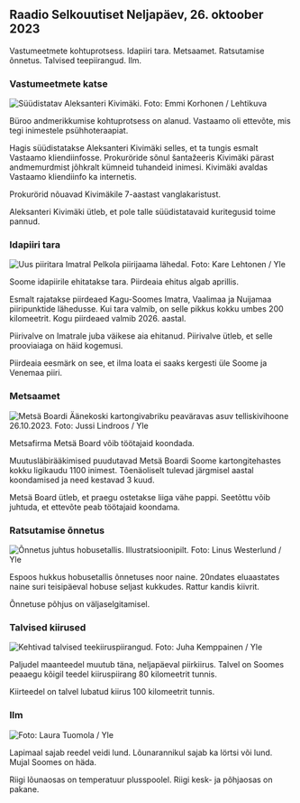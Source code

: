 ## Raadio Selkouutiset Neljapäev, 26. oktoober 2023

Vastumeetmete kohtuprotsess. Idapiiri tara. Metsaamet. Ratsutamise õnnetus. Talvised teepiirangud. Ilm.

### Vastumeetmete katse

![Süüdistatav Aleksanteri Kivimäki. Foto: Emmi Korhonen / Lehtikuva](https://images.cdn.yle.fi/image/upload/c_crop,h_2875,w_5112,x_0,y_568/ar_1.777777777777777,c_fill,g_faces,/wd_1215.q_auto:eco/f_auto/fl_lossy/v1698305049/39-1191484653a13e7df175)

Büroo andmerikkumise kohtuprotsess on alanud. Vastaamo oli ettevõte, mis tegi inimestele psühhoteraapiat.

Hagis süüdistatakse Aleksanteri Kivimäki selles, et ta tungis esmalt Vastaamo kliendiinfosse. Prokuröride sõnul šantažeeris Kivimäki pärast andmemurdmist jõhkralt kümneid tuhandeid inimesi. Kivimäki avaldas Vastaamo kliendiinfo ka internetis.

Prokurörid nõuavad Kivimäkile 7-aastast vanglakaristust.

Aleksanteri Kivimäki ütleb, et pole talle süüdistatavaid kuritegusid toime pannud.

### Idapiiri tara

![Uus piiritara Imatral Pelkola piirijaama lähedal. Foto: Kare Lehtonen / Yle](https://images.cdn.yle.fi/image/upload/c_crop,h_2243,w_3993,x_0,y_0/ar_1.7777777777777777,c_fill,g_faces,h_675,0/dpr1_200,/.q_auto:eco/f_auto/fl_lossy/v1698323397/39-1191724653a55b2a04b0)

Soome idapiirile ehitatakse tara. Piirdeaia ehitus algab aprillis.

Esmalt rajatakse piirdeaed Kagu-Soomes Imatra, Vaalimaa ja Nuijamaa piiripunktide lähedusse. Kui tara valmib, on selle pikkus kokku umbes 200 kilomeetrit. Kogu piirdeaed valmib 2026. aastal.

Piirivalve on Imatrale juba väikese aia ehitanud. Piirivalve ütleb, et selle prooviaiaga on häid kogemusi.

Piirdeaia eesmärk on see, et ilma loata ei saaks kergesti üle Soome ja Venemaa piiri.

### Metsaamet

![Metsä Boardi Äänekoski kartongivabriku peaväravas asuv telliskivihoone 26.10.2023. Foto: Jussi Lindroos / Yle](https://images.cdn.yle.fi/image/upload/c_crop,h_2267,w_4031,x_0,y_0/ar_1.7777777777777777,c_fill,g_faces,h_6275,/d_1275,/dq_auto:eco/f_auto/fl_lossy/v1698319726/39-1191672653a4ca1724ad)

Metsafirma Metsä Board võib töötajaid koondada.

Muutusläbirääkimised puudutavad Metsä Boardi Soome kartongitehastes kokku ligikaudu 1100 inimest. Tõenäoliselt tulevad järgmisel aastal koondamised ja need kestavad 3 kuud.

Metsä Board ütleb, et praegu ostetakse liiga vähe pappi. Seetõttu võib juhtuda, et ettevõte peab töötajaid koondama.

### Ratsutamise õnnetus

![Õnnetus juhtus hobusetallis. Illustratsioonipilt. Foto: Linus Westerlund / Yle](https://images.cdn.yle.fi/image/upload/c_crop,h_3375,w_6000,x_0,y_387/ar_1.777777777777777,c_fill,g_faces/,h_1210/wd_170.q_auto:eco/f_auto/fl_lossy/v1692692625/39-116023264e46d0e45030)

Espoos hukkus hobusetallis õnnetuses noor naine. 20ndates eluaastates naine suri teisipäeval hobuse seljast kukkudes. Rattur kandis kiivrit.

Õnnetuse põhjus on väljaselgitamisel.

### Talvised kiirused

![Kehtivad talvised teekiiruspiirangud. Foto: Juha Kemppainen / Yle](https://images.cdn.yle.fi/image/upload/c_crop,h_2250,w_4000,x_0,y_0/ar_1.7777777777777777,c_fill,g_faces,h_6275./d_1275,/dq_auto:eco/f_auto/fl_lossy/v1603287400/39-7327705f903747751c2)

Paljudel maanteedel muutub täna, neljapäeval piirkiirus. Talvel on Soomes peaaegu kõigil teedel kiiruspiirang 80 kilomeetrit tunnis.

Kiirteedel on talvel lubatud kiirus 100 kilomeetrit tunnis.

### Ilm

![ Foto: Laura Tuomola / Yle](https://images.cdn.yle.fi/image/upload/c_crop,h_1080,w_1919,x_0,y_0/ar_1.7777777777777777,c_fill,g_faces,h_1215,/wd_1275,/w0/q_auto:eco/f_auto/fl_lossy/v1698292510/39-11913736539e2ff81a55)

Lapimaal sajab reedel veidi lund. Lõunarannikul sajab ka lörtsi või lund. Mujal Soomes on häda.

Riigi lõunaosas on temperatuur plusspoolel. Riigi kesk- ja põhjaosas on pakane.